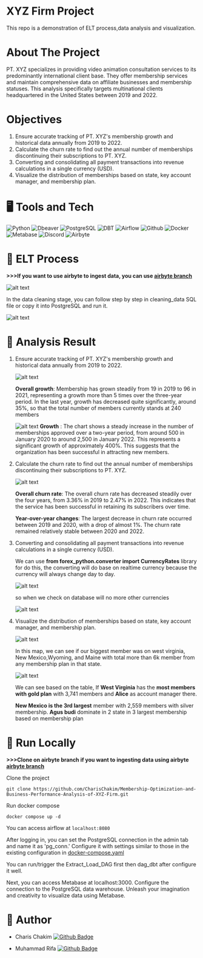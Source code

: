 # XYZ Firm Project
This repo is a demonstration of ELT process,data analysis and visualization.

# About The Project

PT. XYZ specializes in providing video animation consultation services to its predominantly international client base. They offer membership services and maintain comprehensive data on affiliate businesses and membership statuses. This analysis specifically targets multinational clients headquartered in the United States between 2019 and 2022.

#  Objectives

1. Ensure accurate tracking of PT. XYZ's membership growth and historical data annually from 2019 to 2022. 
2. Calculate the churn rate to find out the annual number of memberships discontinuing their subscriptions to PT. XYZ.
3. Converting and consolidating all payment transactions into revenue calculations in a single currency (USD).
4. Visualize the distribution of memberships based on state, key account manager, and membership plan.

# 🖥️ Tools and Tech

<img alt="Python" src="https://img.shields.io/badge/Python-14354C.svg?logo=python&logoColor=white"></a>
<img alt="Dbeaver" src="https://custom-icon-badges.demolab.com/badge/-Dbeaver-372923?logo=dbeaver-mono&logoColor=white"></a>
<img alt="PostgreSQL" src ="https://img.shields.io/badge/PostgreSQL-316192.svg?logo=postgresql&logoColor=white"></a>
<img alt="DBT" src ="https://img.shields.io/badge/dbt-FF694B.svg?logo=dbt&logoColor=white"></a>
<img alt="Airflow" src ="https://img.shields.io/badge/Airflow-017CEE.svg?logo=Apache-Airflow&logoColor=white">
<img alt="Github" src ="https://img.shields.io/badge/GitHub-181717.svg?logo=GitHub&logoColor=white">
<img alt="Docker" src ="https://img.shields.io/badge/Docker-2496ED.svg?logo=Docker&logoColor=white">
<img alt="Metabase" src ="https://img.shields.io/badge/Metabase-509EE3.svg?logo=Metabase&logoColor=white">
<img alt ="Discord" src ="https://img.shields.io/badge/Discord-5865F2.svg?logo=Discord&logoColor=white">
<img alt ="Airbyte" src ="https://img.shields.io/badge/Airbyte-5865F2.svg?logo=Airbyte&logoColor=white">

# 🚀 ELT Process

**>>>If you want to use airbyte to ingest data, you can use [airbyte branch](https://github.com/CharisChakim/Membership-Optimization-and-Business-Performance-Analysis-of-XYZ-Firm/tree/airbyte)**

![alt text](images/image.png)

In the data cleaning stage, you can follow step by step in cleaning_data SQL file or copy it into PostgreSQL and run it.

![alt text](images/image-8.png)

# 📍 Analysis Result

1. Ensure accurate tracking of PT. XYZ's membership growth and historical data annually from 2019 to 2022.

    ![alt text](images/image-1.png)

    **Overall growth**: Membership has grown steadily from 19 in 2019 to 96 in 2021, representing a growth more than 5 times over the three-year period. In the last year, growth has decreased quite significantly, around 35%, so that the total number of members currently stands at 240 members 

    ![alt text](images/image-7.png)
    **Growth** : The chart shows a steady increase in the number of memberships approved over a two-year period, from around 500 in January 2020 to around 2,500 in January 2022. This represents a significant growth of approximately 400%. This suggests that the organization has been successful in attracting new members.
    
2. Calculate the churn rate to find out the annual number of memberships discontinuing their subscriptions to PT. XYZ.

    ![alt text](images/image-2.png)

    **Overall churn rate**: The overall churn rate has decreased steadily over the four years, from 3.36% in 2019 to 2.47% in 2022. This indicates that the service has been successful in retaining its subscribers over time.

    **Year-over-year changes**: The largest decrease in churn rate occurred between 2019 and 2020, with a drop of almost 1%. The churn rate remained relatively stable between 2020 and 2022.

3. Converting and consolidating all payment transactions into revenue calculations in a single currency (USD).

    We can use **from forex_python.converter import CurrencyRates** library for do this, the converting will do base on realtime currency because the currency will always change day to day.

    ![alt text](images/image-5.png)

    so when we check on database will no more other currencies

    ![alt text](images/image-6.png)

4. Visualize the distribution of memberships based on state, key account manager, and membership plan.

    ![alt text](images/image-3.png)

    In this map, we can see if our biggest member was on west virginia, New Mexico,Wyoming,  and Maine with total more than 6k member from any membership plan in that state.

    ![alt text](images/image-4.png)

    We can see based on the table, If **West Virginia** has the **most members with gold plan** with 3,741 members and **Alice** as account manager there.

    **New Mexico is the 3rd largest** member with 2,559 members with silver membership. **Agus budi** dominate in 2 state in 3 largest membership based on membership plan


# 🏃 Run Locally

**>>>Clone on airbyte branch if you want to ingesting data using airbyte [airbyte branch](https://github.com/CharisChakim/Membership-Optimization-and-Business-Performance-Analysis-of-XYZ-Firm/tree/airbyte)**

Clone the project
```
git clone https://github.com/CharisChakim/Membership-Optimization-and-Business-Performance-Analysis-of-XYZ-Firm.git
```

Run docker compose
```
docker compose up -d
```

You can access airflow at `localhost:8080`

After logging in, you can set the PostgreSQL connection in the admin tab and name it as 'pg_conn.' Configure it with settings similar to those in the existing configuration in [docker-compose.yaml](https://github.com/CharisChakim/Membership-Optimization-and-Business-Performance-Analysis-of-XYZ-Firm/blob/main/docker-compose.yaml)

You can run/trigger the Extract_Load_DAG first then dag_dbt after configure it well.

Next, you can access Metabase at localhost:3000. Configure the connection to the PostgreSQL data warehouse.
Unleash your imagination and creativity to visualize data using Metabase.

<!-- # 💻 Visualization Sampl -->

# 🧔 Author

- Charis Chakim [![Github Badge](https://img.shields.io/badge/Github-black?logo=github)](https://github.com/CharisChakim)

- Muhammad Rifa [![Github Badge](https://img.shields.io/badge/Github-black?logo=github)](https://github.com/Rifa8)
